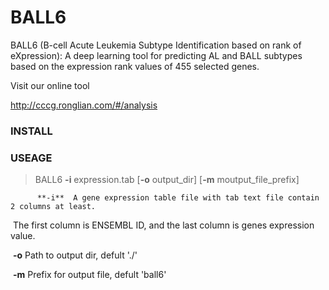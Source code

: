 # BALL6

BALL6 (B-cell Acute Leukemia Subtype Identification based on rank of eXpression): A deep learning tool for predicting AL and BALL subtypes based on the expression rank values of 455 selected genes.



Visit our online tool

http://cccg.ronglian.com/#/analysis



### INSTALL

### USEAGE

>BALL6 **-i** expression.tab [**-o** output_dir] [**-m** moutput_file_prefix]
  
      ​    **-i**  A gene expression table file with tab text file contain 2 columns at least.
  ​        The first column is ENSEMBL ID, and the last column is genes expression value.
  
  ​    **-o**  Path to output dir, defult './'
  
  ​    **-m**  Prefix for output file, defult 'ball6'

